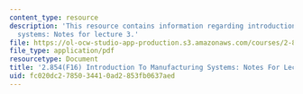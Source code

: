```yaml
---
content_type: resource
description: 'This resource contains information regarding introduction to manufacturing
  systems: Notes for lecture 3.'
file: https://ol-ocw-studio-app-production.s3.amazonaws.com/courses/2-854-introduction-to-manufacturing-systems-fall-2016/fc020dc2785034410ad2853fb0637aed_MIT2_854F16_IndependenceEx.pdf
file_type: application/pdf
resourcetype: Document
title: '2.854(F16) Introduction To Manufacturing Systems: Notes For Lecture 3'
uid: fc020dc2-7850-3441-0ad2-853fb0637aed
---
```

